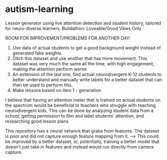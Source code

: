 # autism-learning
Lesson generator using live attention detection and student history, tailored for neuro-diverse learners. Buildathon: Loveable/Good Vibes Only

ROOM FOR IMPROVEMENT/PROBLEMS FOR ANOTHER DAY:

1. Use data of actual students to get a good background weight instead of generated fake weights.
2. Ditch this dataset and use another that has more movement. This dataset was very much the same all the time, with high engagement, making the attention perform worse
3. An extension of the last one, find actual neurodivergent K-12 students to better understand and manually write labels for a better dataset that can then be used to perform this.
4. Make lessons based on item 1 - generation

I believe that having an attention meter that is trained on actual students on the spectrum would be beneficial to teachers who struggle with teaching neurodivergent kids. 
This can be done by analyzing student data from a school, getting permission to film and label students' attention, and researching good lesson plans 

This repository has a neural network that grabs from features. The dataset is poor and did not capture enough feature mapping from it.
--> This could be improved by a better dataset, or, potentially, training a better model that doesn't just take in features and instead would run directly from camera capture.
